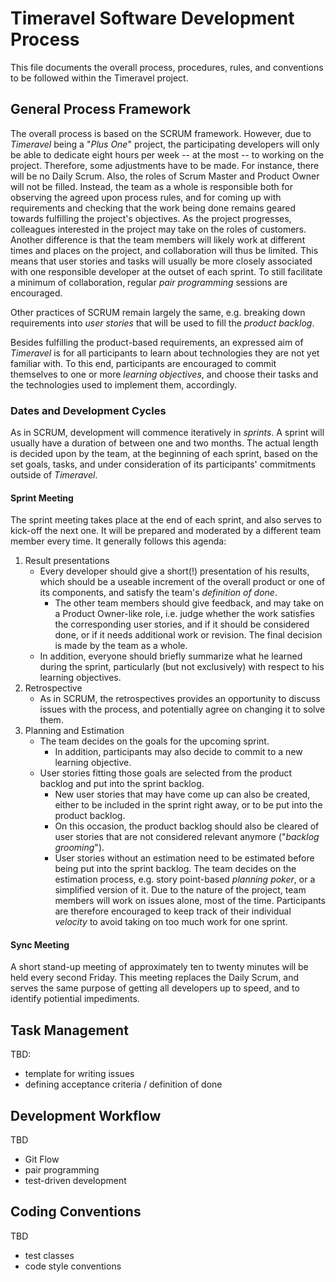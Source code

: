 # Timeravel Software Development Process

This file documents the overall process, procedures, rules, and conventions to be followed within the Timeravel project.


## General Process Framework

The overall process is based on the SCRUM framework. However, due to *Timeravel* being a "*Plus One*" project, the participating developers will only be able to dedicate eight hours per week -- at the most -- to working on the project. Therefore, some adjustments have to be made. For instance, there will be no Daily Scrum. Also, the roles of Scrum Master and Product Owner will not be filled. Instead, the team as a whole is responsible both for observing the agreed upon process rules, and for coming up with requirements and checking that the work being done remains geared towards fulfilling the project's objectives. As the project progresses, colleagues interested in the project may take on the roles of customers. Another difference is that the team members will likely work at different times and places on the project, and collaboration will thus be limited. This means that user stories and tasks will usually be more closely associated with one responsible developer at the outset of each sprint. To still facilitate a minimum of collaboration, regular *pair programming* sessions are encouraged.

Other practices of SCRUM remain largely the same, e.g. breaking down requirements into *user stories* that will be used to fill the *product backlog*.

Besides fulfilling the product-based requirements, an expressed aim of *Timeravel* is for all participants to learn about technologies they are not yet familiar with. To this end, participants are encouraged to commit themselves to one or more *learning objectives*, and choose their tasks and the technologies used to implement them, accordingly.

### Dates and Development Cycles

As in SCRUM, development will commence iteratively in *sprints*. A sprint will usually have a duration of between one and two months. The actual length is decided upon by the team, at the beginning of each sprint, based on the set goals, tasks, and under consideration of its participants' commitments outside of *Timeravel*.

#### Sprint Meeting

The sprint meeting takes place at the end of each sprint, and also serves to kick-off the next one. It will be prepared and moderated by a different team member every time. It generally follows this agenda:

1. Result presentations
    * Every developer should give a short(!) presentation of his results, which should be a useable increment of the overall product or one of its components, and satisfy the team's *definition of done*.
	    * The other team members should give feedback, and may take on a Product Owner-like role, i.e. judge whether the work satisfies the corresponding user stories, and if it should be considered done, or if it needs additional work or revision. The final decision is made by the team as a whole.
	* In addition, everyone should briefly summarize what he learned during the sprint, particularly (but not exclusively) with respect to his learning objectives.
2. Retrospective
    * As in SCRUM, the retrospectives provides an opportunity to discuss issues with the process, and potentially agree on changing it to solve them.
3. Planning and Estimation
    * The team decides on the goals for the upcoming sprint.
	    * In addition, participants may also decide to commit to a new learning objective.
	* User stories fitting those goals are selected from the product backlog and put into the sprint backlog.
	    * New user stories that may have come up can also be created, either to be included in the sprint right away, or to be put into the product backlog.
		* On this occasion, the product backlog should also be cleared of user stories that are not considered relevant anymore ("*backlog grooming*").
	    * User stories without an estimation need to be estimated before being put into the sprint backlog. The team decides on the estimation process, e.g. story point-based *planning poker*, or a simplified version of it. Due to the nature of the project, team members will work on issues alone, most of the time. Participants are therefore encouraged to keep track of their individual *velocity* to avoid taking on too much work for one sprint.

#### Sync Meeting

A short stand-up meeting of approximately ten to twenty minutes will be held every second Friday. This meeting replaces the Daily Scrum, and serves the same purpose of getting all developers up to speed, and to identify potiential impediments.


## Task Management

TBD:

* template for writing issues
* defining acceptance criteria / definition of done


## Development Workflow

TBD

* Git Flow
* pair programming
* test-driven development


## Coding Conventions

TBD

* test classes
* code style conventions
